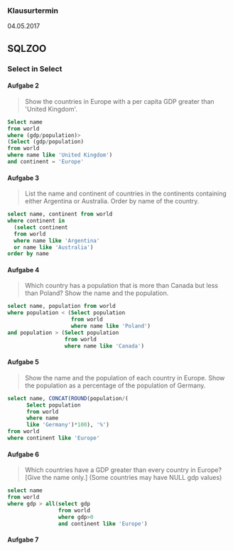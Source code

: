 ### Klausurtermin
04.05.2017

## SQLZOO
### Select in Select
#### Aufgabe 2
>Show the countries in Europe with a per capita GDP greater than 'United Kingdom'.

```sql
Select name
from world
where (gdp/population)>
(Select (gdp/population)
from world
where name like 'United Kingdom')
and continent = 'Europe'
```

#### Aufgabe 3
>List the name and continent of countries in the continents containing either Argentina or Australia. Order by name of the country.

```sql
select name, continent from world
where continent in
  (select continent
  from world
  where name like 'Argentina'
  or name like 'Australia')
order by name
```

#### Aufgabe 4
>Which country has a population that is more than Canada but less than Poland? Show the name and the population.

```sql
select name, population from world
where population < (Select population
                    from world
                    where name like 'Poland')
and population > (Select population
                  from world
                  where name like 'Canada')
```

#### Aufgabe 5
>Show the name and the population of each country in Europe. Show the population as a percentage of the population of Germany.

```sql
select name, CONCAT(ROUND(population/(
      Select population
      from world
      where name
      like 'Germany')*100), '%')
from world
where continent like 'Europe'
```

#### Aufgabe 6
>Which countries have a GDP greater than every country in Europe? [Give the name only.] (Some countries may have NULL gdp values)

```sql
select name
from world
where gdp > all(select gdp
                from world
                where gdp>0
                and continent like 'Europe')
```

#### Aufgabe 7

```sql

```
